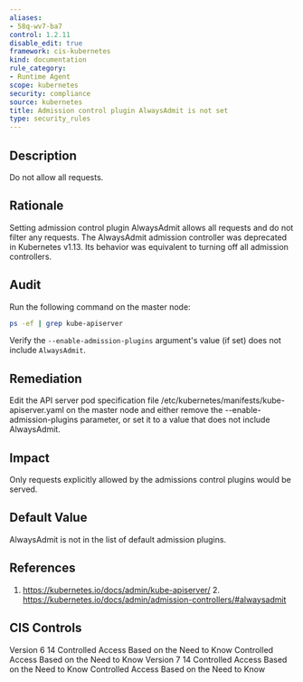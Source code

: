 ```yaml
---
aliases:
- 58q-wv7-ba7
control: 1.2.11
disable_edit: true
framework: cis-kubernetes
kind: documentation
rule_category:
- Runtime Agent
scope: kubernetes
security: compliance
source: kubernetes
title: Admission control plugin AlwaysAdmit is not set
type: security_rules
---
```


## Description

Do not allow all requests.

## Rationale

Setting admission control plugin AlwaysAdmit allows all requests and do not filter any requests. The AlwaysAdmit admission controller was deprecated in Kubernetes v1.13. Its behavior was equivalent to turning off all admission controllers.

## Audit

Run the following command on the master node:

```bash
ps -ef | grep kube-apiserver
```

Verify the `--enable-admission-plugins` argument's value (if set) does not include `AlwaysAdmit`.

## Remediation

Edit the API server pod specification file /etc/kubernetes/manifests/kube-apiserver.yaml on the master node and either remove the --enable-admission-plugins parameter, or set it to a value that does not include AlwaysAdmit.

## Impact

Only requests explicitly allowed by the admissions control plugins would be served.

## Default Value

AlwaysAdmit is not in the list of default admission plugins.

## References

1. https://kubernetes.io/docs/admin/kube-apiserver/ 2. https://kubernetes.io/docs/admin/admission-controllers/#alwaysadmit

## CIS Controls

Version 6 14 Controlled Access Based on the Need to Know Controlled Access Based on the Need to Know Version 7 14 Controlled Access Based on the Need to Know Controlled Access Based on the Need to Know
